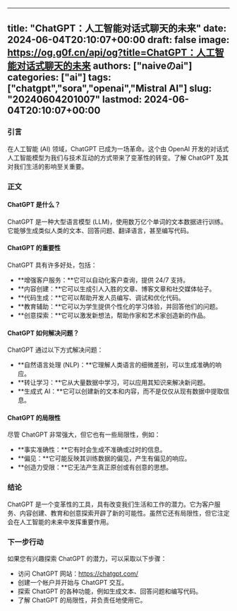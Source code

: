 
---
title: "ChatGPT：人工智能对话式聊天的未来"
date: 2024-06-04T20:10:07+00:00
draft: false
image: https://og.g0f.cn/api/og?title=ChatGPT：人工智能对话式聊天的未来
authors: ["naiveのai"]
categories: ["ai"]
tags: ["chatgpt","sora","openai","Mistral AI"]
slug: "20240604201007"
lastmod: 2024-06-04T20:10:07+00:00
---
### 引言

在人工智能 (AI) 领域，ChatGPT 已成为一场革命。这个由 OpenAI 开发的对话式人工智能模型为我们与技术互动的方式带来了变革性的转变。了解 ChatGPT 及其对我们生活的影响至关重要。

### 正文

#### ChatGPT 是什么？

ChatGPT 是一种大型语言模型 (LLM)，使用数万亿个单词的文本数据进行训练。它能够生成类似人类的文本、回答问题、翻译语言，甚至编写代码。

#### ChatGPT 的重要性

ChatGPT 具有许多好处，包括：

- **增强客户服务：**它可以自动化客户查询，提供 24/7 支持。
- **内容创建：**它可以生成引人入胜的文章、博客文章和社交媒体帖子。
- **代码生成：**它可以帮助开发人员编写、调试和优化代码。
- **教育辅助：**它可以为学生提供个性化的学习体验，并回答他们的问题。
- **创意探索：**它可以激发新想法，帮助作家和艺术家创造新的作品。

#### ChatGPT 如何解决问题？

ChatGPT 通过以下方式解决问题：

- **自然语言处理 (NLP)：**它理解人类语言的细微差别，可以生成准确的响应。
- **转让学习：**它从大量数据中学习，可以应用其知识来解决新问题。
- **生成式 AI：**它可以创建新的文本和内容，而不是仅仅从现有数据中提取信息。

#### ChatGPT 的局限性

尽管 ChatGPT 非常强大，但它也有一些局限性，例如：

- **事实准确性：**它有时会生成不准确或过时的信息。
- **偏见：**它可能反映其训练数据的偏见，产生有偏见的响应。
- **创造力受限：**它无法产生真正原创或有创意的思想。

### 结论

ChatGPT 是一个变革性的工具，具有改变我们生活和工作的潜力。它为客户服务、内容创建、教育和创意探索开辟了新的可能性。虽然它还有局限性，但它注定会在人工智能的未来中发挥重要作用。

### 下一步行动

如果您有兴趣探索 ChatGPT 的潜力，可以采取以下步骤：

- 访问 ChatGPT 网站：https://chatgpt.com/
- 创建一个帐户并开始与 ChatGPT 交互。
- 探索 ChatGPT 的各种功能，例如生成文本、回答问题和编写代码。
- 了解 ChatGPT 的局限性，并负责任地使用它。